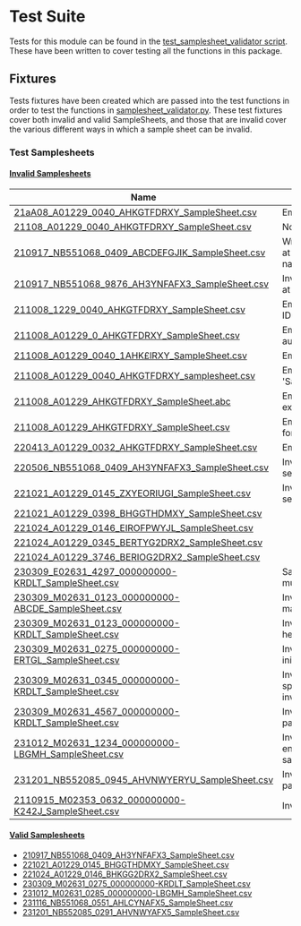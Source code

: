 # Test Suite

Tests for this module can be found in the [test_samplesheet_validator script](test_samplesheet_validator.py). These
have been written to cover testing all the functions in this package.

## Fixtures

Tests fixtures have been created which are passed into the test functions in order to test the functions in
[samplesheet_validator.py](../samplesheet_validator/samplesheet_validator.py). These test fixtures cover both invalid
and valid SampleSheets, and those that are invalid cover the various different ways in which a sample sheet can be
invalid.


### Test Samplesheets

#### [Invalid Samplesheets](data/samplesheets/invalid)

| Name | Why is it invalid? |
| ---- | ------------------ |
| [21aA08_A01229_0040_AHKGTFDRXY_SampleSheet.csv](data/samplesheets/invalid/21aA08_A01229_0040_AHKGTFDRXY_SampleSheet.csv) | Empty, Invalid date |
|[21108_A01229_0040_AHKGTFDRXY_SampleSheet.csv](data/samplesheets/invalid/21108_A01229_0040_AHKGTFDRXY_SampleSheet.csv) | None | Invalid date |
| [210917_NB551068_0409_ABCDEFGJIK_SampleSheet.csv](data/samplesheets/invalid/210917_NB551068_0409_ABCDEFGJIK_SampleSheet.csv) | Wrong naming format of at least one sample names |
| [210917_NB551068_9876_AH3YNFAFX3_SampleSheet.csv](data/samplesheets/invalid/210917_NB551068_9876_AH3YNFAFX3_SampleSheet.csv) | Invalid sample count for at least one sample name |
| [211008_1229_0040_AHKGTFDRXY_SampleSheet.csv](data/samplesheets/invalid/211008_1229_0040_AHKGTFDRXY_SampleSheet.csv) | Empty, invalid sequencer ID |
| [211008_A01229_0_AHKGTFDRXY_SampleSheet.csv](data/samplesheets/invalid/211008_A01229_0_AHKGTFDRXY_SampleSheet.csv) | Empty, invalid autoincrementing_number |
| [211008_A01229_0040_1AHK£lRXY_SampleSheet.csv](data/samplesheets/invalid/211008_A01229_0040_1AHK£lRXY_SampleSheet.csv) | Empty, invalid flow cell ID|
| [211008_A01229_0040_AHKGTFDRXY_samplesheet.csv](data/samplesheets/invalid/211008_A01229_0040_AHKGTFDRXY_samplesheet.csv) | Empty, with invalid 'SampleSheet' string |
| [211008_A01229_AHKGTFDRXY_SampleSheet.abc](data/samplesheets/invalid/211008_A01229_AHKGTFDRXY_SampleSheet.abc) | Empty, wrong file extension |
| [211008_A01229_AHKGTFDRXY_SampleSheet.csv](data/samplesheets/invalid/211008_A01229_AHKGTFDRXY_SampleSheet.csv) | Empty, wrong naming format |
| [220413_A01229_0032_AHKGTFDRXY_SampleSheet.csv](data/samplesheets/invalid/220413_A01229_0032_AHKGTFDRXY_SampleSheet.csv) | Empty with valid name |
| [220506_NB551068_0409_AH3YNFAFX3_SampleSheet.csv](data/samplesheets/invalid/220506_NB551068_0409_AH3YNFAFX3_SampleSheet.csv) | Invalid contents - invalid sex |
| [221021_A01229_0145_ZXYEORIUGI_SampleSheet.csv](data/samplesheets/invalid/221021_A01229_0145_ZXYEORIUGI_SampleSheet.csv) |  Invalid contents - invalid secondary identifier |
| [221021_A01229_0398_BHGGTHDMXY_SampleSheet.csv](data/samplesheets/invalid/221021_A01229_0398_BHGGTHDMXY_SampleSheet.csv) | |
| [221024_A01229_0146_EIROFPWYJL_SampleSheet.csv](data/samplesheets/invalid/221024_A01229_0146_EIROFPWYJL_SampleSheet.csv) | |
| [221024_A01229_0345_BERTYG2DRX2_SampleSheet.csv](data/samplesheets/invalid/221024_A01229_0345_BERTYG2DRX2_SampleSheet.csv) | |
| [221024_A01229_3746_BERIOG2DRX2_SampleSheet.csv](data/samplesheets/invalid/221024_A01229_3746_BERIOG2DRX2_SampleSheet.csv) | |
| [230309_E02631_4297_000000000-KRDLT_SampleSheet.csv](data/samplesheets/invalid/230309_E02631_4297_000000000-KRDLT_SampleSheet.csv) | Samplesheet containing multiple errors |
| [230309_M02631_0123_000000000-ABCDE_SampleSheet.csv](data/samplesheets/invalid/230309_M02631_0123_000000000-ABCDE_SampleSheet.csv) | Invalid contents - non matching sample names |
| [230309_M02631_0123_000000000-KRDLT_SampleSheet.csv](data/samplesheets/invalid/230309_M02631_0123_000000000-KRDLT_SampleSheet.csv) | Invalid contents - invalid headers |
| [230309_M02631_0275_000000000-ERTGL_SampleSheet.csv](data/samplesheets/invalid/230309_M02631_0275_000000000-ERTGL_SampleSheet.csv) | Invalid contents - invalid initials |
| [230309_M02631_0345_000000000-KRDLT_SampleSheet.csv](data/samplesheets/invalid/230309_M02631_0345_000000000-KRDLT_SampleSheet.csv) | Invalid contents - specimen/DNA number invalid |
| [230309_M02631_4567_000000000-KRDLT_SampleSheet.csv](data/samplesheets/invalid/230309_M02631_4567_000000000-KRDLT_SampleSheet.csv) | Invalid contents - invalid panel name |
| [231012_M02631_1234_000000000-LBGMH_SampleSheet.csv](data/samplesheets/invalid/231012_M02631_1234_000000000-LBGMH_SampleSheet.csv) | Invalid contents - Not enough identifiers in sample name |
| [231201_NB552085_0945_AHVNWYERYU_SampleSheet.csv](data/samplesheets/invalid/231201_NB552085_0945_AHVNWYERYU_SampleSheet.csv) | Invalid contents - invalid panel number |
| [2110915_M02353_0632_000000000-K242J_SampleSheet.csv](data/samplesheets/invalid/2110915_M02353_0632_000000000-K242J_SampleSheet.csv) | Invalid date |

#### [Valid Samplesheets](data/samplesheets/valid)
* [210917_NB551068_0409_AH3YNFAFX3_SampleSheet.csv](data/samplesheets/valid/210917_NB551068_0409_AH3YNFAFX3_SampleSheet.csv)
* [221021_A01229_0145_BHGGTHDMXY_SampleSheet.csv](data/samplesheets/valid/221021_A01229_0145_BHGGTHDMXY_SampleSheet.csv)
* [221024_A01229_0146_BHKGG2DRX2_SampleSheet.csv](data/samplesheets/valid/221024_A01229_0146_BHKGG2DRX2_SampleSheet.csv)
* [230309_M02631_0275_000000000-KRDLT_SampleSheet.csv](data/samplesheets/valid/230309_M02631_0275_000000000-KRDLT_SampleSheet.csv)
* [231012_M02631_0285_000000000-LBGMH_SampleSheet.csv](data/samplesheets/valid/231012_M02631_0285_000000000-LBGMH_SampleSheet.csv)
* [231116_NB551068_0551_AHLCYNAFX5_SampleSheet.csv](data/samplesheets/valid/231116_NB551068_0551_AHLCYNAFX5_SampleSheet.csv)
* [231201_NB552085_0291_AHVNWYAFX5_SampleSheet.csv](data/samplesheets/valid/231201_NB552085_0291_AHVNWYAFX5_SampleSheet.csv)